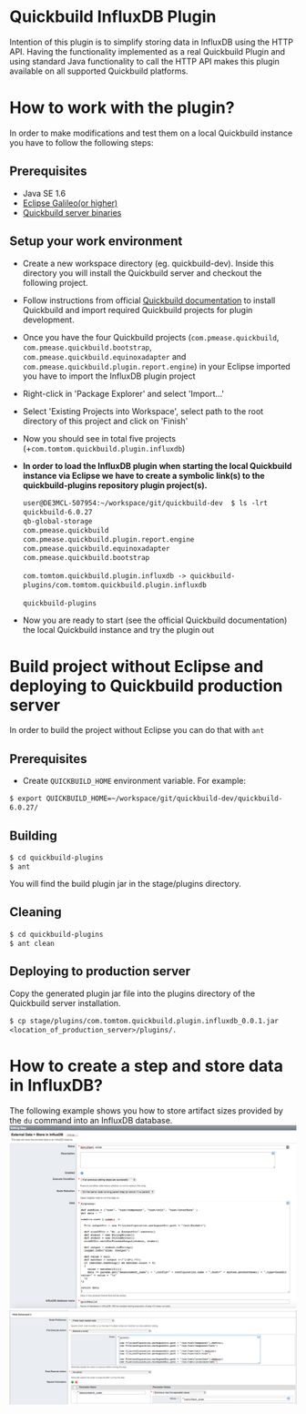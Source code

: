 # Quickbuild InfluxDB Plugin
Intention of this plugin is to simplify storing data in InfluxDB using the HTTP API. Having the functionality implemented as a real Quickbuild Plugin and using standard Java functionality to call the HTTP API makes this plugin available on all supported Quickbuild platforms.

# How to work with the plugin?
In order to make modifications and test them on a local Quickbuild instance you have to follow the following steps:

## Prerequisites
* Java SE 1.6
* [Eclipse Galileo(or higher)](http://www.eclipse.org)
* [Quickbuild server binaries](http://www.pmease.com/downloads)

## Setup your work environment
* Create a new workspace directory (eg. quickbuild-dev). Inside this directory you will install the Quickbuild server and checkout the following project.
* Follow instructions from official [Quickbuild documentation](http://wiki.pmease.com/display/QB60/Set+up+Plugin+Development+Workspace) to install Quickbuild and import required Quickbuild projects for plugin development.
* Once you have the four Quickbuild projects (`com.pmease.quickbuild`, `com.pmease.quickbuild.bootstrap`, `com.pmease.quickbuild.equinoxadapter` and `com.pmease.quickbuild.plugin.report.engine`) in your Eclipse imported you have to import the InfluxDB plugin project
* Right-click in 'Package Explorer' and select 'Import...'
* Select 'Existing Projects into Workspace', select path to the root directory of this project and click on 'Finish'
* Now you should see in total five projects (+`com.tomtom.quickbuild.plugin.influxdb`)
* **In order to load the InfluxDB plugin when starting the local Quickbuild instance via Eclipse we have to create a symbolic link(s) to the quickbuild-plugins repository plugin project(s).**

	```
	user@DE3MCL-507954:~/workspace/git/quickbuild-dev  $ ls -lrt
	quickbuild-6.0.27
	qb-global-storage
	com.pmease.quickbuild
	com.pmease.quickbuild.plugin.report.engine
	com.pmease.quickbuild.equinoxadapter
	com.pmease.quickbuild.bootstrap

	com.tomtom.quickbuild.plugin.influxdb -> quickbuild-plugins/com.tomtom.quickbuild.plugin.influxdb

	quickbuild-plugins
    ```
* Now you are ready to start (see the official Quickbuild documentation) the local Quickbuild instance and try the plugin out

# Build project without Eclipse and deploying to Quickbuild production server
In order to build the project without Eclipse you can do that with `ant`

## Prerequisites
* Create `QUICKBUILD_HOME` environment variable. For example:

```
$ export QUICKBUILD_HOME=~/workspace/git/quickbuild-dev/quickbuild-6.0.27/
```

## Building

```
$ cd quickbuild-plugins
$ ant
```
You will find the build plugin jar in the stage/plugins directory.

## Cleaning

```
$ cd quickbuild-plugins
$ ant clean
```

## Deploying to production server
Copy the generated plugin jar file into the plugins directory of the Quickbuild server installation.

```
$ cp stage/plugins/com.tomtom.quickbuild.plugin.influxdb_0.0.1.jar <location_of_production_server>/plugins/.
```


# How to create a step and store data in InfluxDB?
The following example shows you how to store artifact sizes provided by the `du` command into an InfluxDB database.
![General settings](quickbuild-plugin-influxdb-example-step1.png)
![Advanced settings](quickbuild-plugin-influxdb-example-step2.png)
